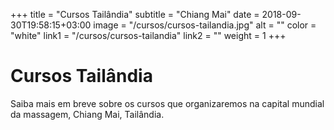 +++
title = "Cursos Tailândia"
subtitle = "Chiang Mai"
date = 2018-09-30T19:58:15+03:00
image = "/cursos/cursos-tailandia.jpg"
alt = ""
color = "white"
link1 = "/cursos/cursos-tailandia"
link2 = ""
weight = 1
+++

# Cursos Tailândia

Saiba mais em breve sobre os cursos que organizaremos na capital mundial da massagem, Chiang Mai, Tailândia.